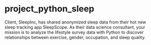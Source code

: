 # project_python_sleep
Client, SleepInc, has shared anonymized sleep data from their hot new sleep tracking app SleepScope. As their data science consultant, your mission is to analyze the lifestyle survey data with Python to discover relationships between exercise, gender, occupation, and sleep quality. 
